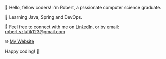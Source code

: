 👋 Hello, fellow coders! I'm Robert, a passionate computer science graduate.

🌱 Learning Java, Spring and DevOps. 



🌟 Feel free to connect with me on [LinkedIn](https://www.linkedin.com/in/robert-szlufik/), or by email: robert.szlufik123@gmail.com

🌐 [My Website](https://rpsbobby.github.io/)

Happy coding! 🚀


<!---
rpsbobby/rpsbobby is a ✨ special ✨ repository because its `README.md` (this file) appears on your GitHub profile.
You can click the Preview link to take a look at your changes.
--->
